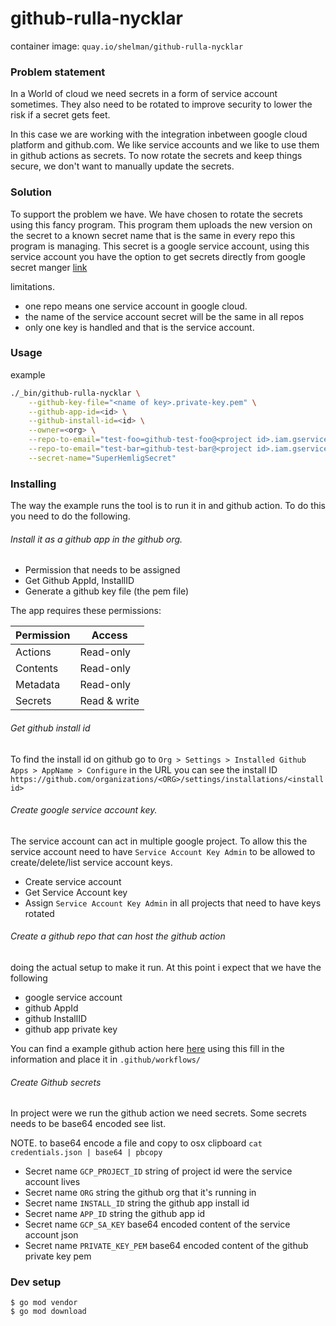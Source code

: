 # github-rulla-nycklar

container image: `quay.io/shelman/github-rulla-nycklar`


### Problem statement
In a World of cloud we need secrets in a form of service account sometimes. They also 
need to be rotated to improve security to lower the risk if a secret gets feet. 

In this case we are working with the integration inbetween google cloud platform 
and github.com. We like service accounts and we like to use them in github actions
as secrets. To now rotate the secrets and keep things secure, we don't want to 
manually update the secrets.

### Solution
To support the problem we have. We have chosen to rotate the secrets using this 
fancy program. This program them uploads the new version on the secret to a 
known secret name that is the same in every repo this program is managing.
This secret is a google service account, using this service account you
have the option to get secrets directly from google secret manger [link](https://github.com/GoogleCloudPlatform/github-actions/tree/master/get-secretmanager-secrets)

limitations. 
* one repo means one service account in google cloud.
* the name of the service account secret will be the same in all repos
* only one key is handled and that is the service account.

### Usage
example
```bash
./_bin/github-rulla-nycklar \
    --github-key-file="<name of key>.private-key.pem" \
    --github-app-id=<id> \
    --github-install-id=<id> \
    --owner=<org> \
    --repo-to-email="test-foo=github-test-foo@<project id>.iam.gserviceaccount.com" \
    --repo-to-email="test-bar=github-test-bar@<project id>.iam.gserviceaccount.com" \
    --secret-name="SuperHemligSecret"
```

### Installing
The way the example runs the tool is to run it in and github action. To do this you need 
to do the following. 

###### Install it as a github app in the github org.
- Permission that needs to be assigned
- Get Github AppId, InstallID
- Generate a github key file (the pem file)

The app requires these permissions:

| Permission | Access |
| ---------- | ------ |
| Actions | Read-only |
| Contents | Read-only |
| Metadata | Read-only |
| Secrets | Read & write |


###### Get github install id
To find the install id on github go to `Org > Settings > Installed Github Apps > AppName > Configure` 
in the URL you can see the install ID `https://github.com/organizations/<ORG>/settings/installations/<install id>`


###### Create google service account key.
The service account can act in multiple google project. To allow this the 
service account need to have `Service Account Key Admin` to be allowed to create/delete/list 
service account keys.

- Create service account 
- Get Service Account key 
- Assign `Service Account Key Admin` in all projects that need to have keys rotated


###### Create a github repo that can host the github action
doing the actual setup to make it run. At this point i expect that we have the following
- google service account
- github AppId
- github InstallID
- github app private key

You can find a example github action here [here](example/schedule-action.yaml)
using this fill in the information and place it in `.github/workflows/`


###### Create Github secrets
In project were we run the github action we need secrets. Some secrets needs to be
base64 encoded see list. 

NOTE. to base64 encode a file and copy to osx clipboard `cat credentials.json | base64 | pbcopy`

- Secret name `GCP_PROJECT_ID` string of project id were the service account lives
- Secret name `ORG` string the github org that it's running in
- Secret name `INSTALL_ID` string the github app install id 
- Secret name `APP_ID` string the github app id
- Secret name `GCP_SA_KEY` base64 encoded content of the service account json
- Secret name `PRIVATE_KEY_PEM` base64 encoded content of the github private key pem



### Dev setup
```
$ go mod vendor
$ go mod download
```
